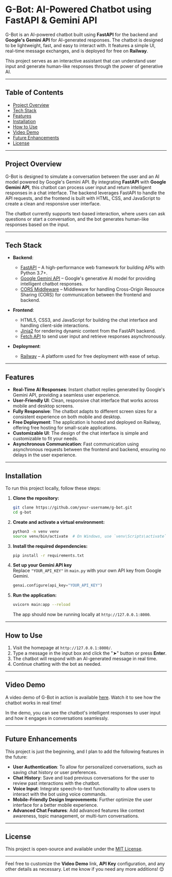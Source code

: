 # G-Bot: AI-Powered Chatbot using FastAPI & Gemini API

G-Bot is an AI-powered chatbot built using **FastAPI** for the backend and **Google's Gemini API** for AI-generated responses. The chatbot is designed to be lightweight, fast, and easy to interact with. It features a simple UI, real-time message exchanges, and is deployed for free on **Railway**.

This project serves as an interactive assistant that can understand user input and generate human-like responses through the power of generative AI.

---

## Table of Contents

- [Project Overview](#project-overview)
- [Tech Stack](#tech-stack)
- [Features](#features)
- [Installation](#installation)
- [How to Use](#how-to-use)
- [Video Demo](#video-demo)
- [Future Enhancements](#future-enhancements)
- [License](#license)

---

## Project Overview

G-Bot is designed to simulate a conversation between the user and an AI model powered by Google's Gemini API. By integrating **FastAPI** with **Google Gemini API**, this chatbot can process user input and return intelligent responses in a chat interface. The backend leverages FastAPI to handle the API requests, and the frontend is built with HTML, CSS, and JavaScript to create a clean and responsive user interface.

The chatbot currently supports text-based interaction, where users can ask questions or start a conversation, and the bot generates human-like responses based on the input.

---

## Tech Stack

- **Backend**:  
  - [FastAPI](https://fastapi.tiangolo.com/) – A high-performance web framework for building APIs with Python 3.7+.
  - [Google Gemini API](https://developers.google.com/ai) – Google's generative AI model for providing intelligent chatbot responses.
  - [CORS Middleware](https://fastapi.tiangolo.com/tutorial/cors/) – Middleware for handling Cross-Origin Resource Sharing (CORS) for communication between the frontend and backend.

- **Frontend**:  
  - HTML5, CSS3, and JavaScript for building the chat interface and handling client-side interactions.
  - [Jinja2](https://jinja.palletsprojects.com/en/3.0.x/) for rendering dynamic content from the FastAPI backend.
  - [Fetch API](https://developer.mozilla.org/en-US/docs/Web/API/Fetch_API) to send user input and retrieve responses asynchronously.

- **Deployment**:  
  - [Railway](https://railway.app/) – A platform used for free deployment with ease of setup.

---

## Features

- **Real-Time AI Responses**: Instant chatbot replies generated by Google's Gemini API, providing a seamless user experience.
- **User-Friendly UI**: Clean, responsive chat interface that works across mobile and desktop screens.
- **Fully Responsive**: The chatbot adapts to different screen sizes for a consistent experience on both mobile and desktop.
- **Free Deployment**: The application is hosted and deployed on Railway, offering free hosting for small-scale applications.
- **Customizable UI**: The design of the chat interface is simple and customizable to fit your needs.
- **Asynchronous Communication**: Fast communication using asynchronous requests between the frontend and backend, ensuring no delays in the user experience.

---

## Installation

To run this project locally, follow these steps:

1. **Clone the repository:**

   ```bash
   git clone https://github.com/your-username/g-bot.git
   cd g-bot
   ```

2. **Create and activate a virtual environment:**

   ```bash
   python3 -m venv venv
   source venv/bin/activate  # On Windows, use `venv\Scripts\activate`
   ```

3. **Install the required dependencies:**

   ```bash
   pip install -r requirements.txt
   ```

4. **Set up your Gemini API key**  
   Replace `"YOUR_API_KEY"` in `main.py` with your own API key from Google Gemini.

   ```python
   genai.configure(api_key="YOUR_API_KEY")
   ```

5. **Run the application:**

   ```bash
   uvicorn main:app --reload
   ```

   The app should now be running locally at `http://127.0.0.1:8000`.

---

## How to Use

1. Visit the homepage at `http://127.0.0.1:8000/`.
2. Type a message in the input box and click the "➤" button or press **Enter**.
3. The chatbot will respond with an AI-generated message in real time.
4. Continue chatting with the bot as needed.

---

## Video Demo

A video demo of G-Bot in action is available [here]([https://link-to-your-video.com](https://drive.google.com/file/d/1wbcgs8Cx6IoozNLjeeT1jAAM8EAbTPQh/view?usp=sharing)). Watch it to see how the chatbot works in real time!

In the demo, you can see the chatbot's intelligent responses to user input and how it engages in conversations seamlessly.

---

## Future Enhancements

This project is just the beginning, and I plan to add the following features in the future:

- **User Authentication**: To allow for personalized conversations, such as saving chat history or user preferences.
- **Chat History**: Save and load previous conversations for the user to review past interactions with the chatbot.
- **Voice Input**: Integrate speech-to-text functionality to allow users to interact with the bot using voice commands.
- **Mobile-Friendly Design Improvements**: Further optimize the user interface for a better mobile experience.
- **Advanced Chat Features**: Add advanced features like context awareness, topic management, or multi-turn conversations.

---

## License

This project is open-source and available under the [MIT License](LICENSE).

---

Feel free to customize the **Video Demo** link, **API Key** configuration, and any other details as necessary. Let me know if you need any more additions! 😊
